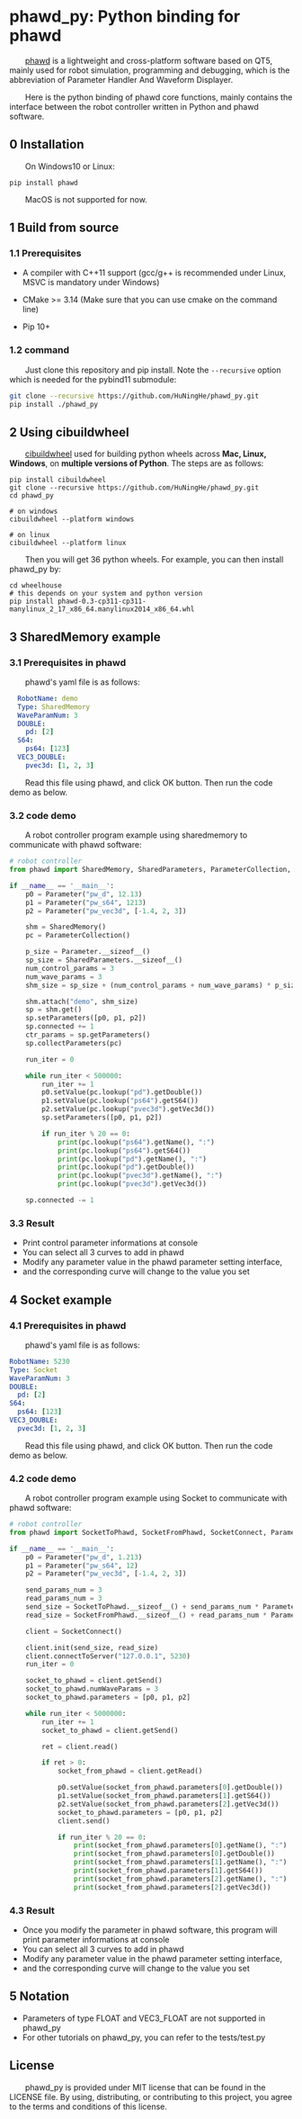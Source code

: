 # phawd_py: Python binding for phawd

&emsp;&emsp;[phawd](https://github.com/HuNingHe/phawd) is a lightweight and cross-platform software based on QT5, mainly used for robot simulation, programming and debugging, which is the abbreviation of Parameter Handler And Waveform Displayer. 

&emsp;&emsp;Here is the python binding of phawd core functions, mainly contains the interface between the robot controller written in Python and phawd software.

## 0 Installation

&emsp;&emsp;On Windows10 or Linux:

```shell
pip install phawd
```

&emsp;&emsp;MacOS is not supported for now.

## 1 Build from source

### 1.1 Prerequisites

* A compiler with C++11 support (gcc/g++ is recommended under Linux, MSVC is mandatory under Windows)

* CMake >= 3.14 (Make sure that you can use cmake on the command line)

* Pip 10+

### 1.2 command

&emsp;&emsp;Just clone this repository and pip install. Note the `--recursive` option which is needed for the pybind11 submodule:

```bash
git clone --recursive https://github.com/HuNingHe/phawd_py.git
pip install ./phawd_py
```

## 2 Using cibuildwheel 

&emsp;&emsp;[cibuildwheel](https://cibuildwheel.readthedocs.io) used for building python wheels across **Mac, Linux, Windows**, on **multiple versions of Python**. The steps are as follows: 

```shell
pip install cibuildwheel
git clone --recursive https://github.com/HuNingHe/phawd_py.git
cd phawd_py

# on windows
cibuildwheel --platform windows

# on linux
cibuildwheel --platform linux
```

&emsp;&emsp;Then you will get 36 python wheels. For example, you can then install phawd_py by:

```shell
cd wheelhouse
# this depends on your system and python version
pip install phawd-0.3-cp311-cp311-manylinux_2_17_x86_64.manylinux2014_x86_64.whl
```

## 3 SharedMemory example

### 3.1 Prerequisites in phawd

&emsp;&emsp;phawd's yaml file is as follows:

```yaml
  RobotName: demo
  Type: SharedMemory
  WaveParamNum: 3
  DOUBLE:
    pd: [2]
  S64:
    ps64: [123]
  VEC3_DOUBLE:
    pvec3d: [1, 2, 3]
```

&emsp;&emsp;Read this file using phawd, and click OK button. Then run the code demo as below.

### 3.2 code demo

&emsp;&emsp;A robot controller program example using sharedmemory to communicate with phawd software:

```python
# robot controller
from phawd import SharedMemory, SharedParameters, ParameterCollection, Parameter

if __name__ == '__main__':
    p0 = Parameter("pw_d", 12.13)
    p1 = Parameter("pw_s64", 1213)
    p2 = Parameter("pw_vec3d", [-1.4, 2, 3])

    shm = SharedMemory()
    pc = ParameterCollection()

    p_size = Parameter.__sizeof__()
    sp_size = SharedParameters.__sizeof__()
    num_control_params = 3
    num_wave_params = 3
    shm_size = sp_size + (num_control_params + num_wave_params) * p_size

    shm.attach("demo", shm_size)
    sp = shm.get()
    sp.setParameters([p0, p1, p2])
    sp.connected += 1
    ctr_params = sp.getParameters()
    sp.collectParameters(pc)

    run_iter = 0

    while run_iter < 500000:
        run_iter += 1
        p0.setValue(pc.lookup("pd").getDouble())
        p1.setValue(pc.lookup("ps64").getS64())
        p2.setValue(pc.lookup("pvec3d").getVec3d())
        sp.setParameters([p0, p1, p2])

        if run_iter % 20 == 0:
            print(pc.lookup("ps64").getName(), ":")
            print(pc.lookup("ps64").getS64())
            print(pc.lookup("pd").getName(), ":")
            print(pc.lookup("pd").getDouble())
            print(pc.lookup("pvec3d").getName(), ":")
            print(pc.lookup("pvec3d").getVec3d())

    sp.connected -= 1
```

### 3.3 Result

- Print control parameter informations at console
- You can select all 3 curves to add in phawd
- Modify any parameter value in the phawd parameter setting interface,
- and the corresponding curve will change to the value you set

## 4 Socket example

### 4.1 Prerequisites in phawd

&emsp;&emsp;phawd's yaml file is as follows:

```yaml
RobotName: 5230
Type: Socket
WaveParamNum: 3
DOUBLE:
  pd: [2]
S64:
  ps64: [123]
VEC3_DOUBLE:
  pvec3d: [1, 2, 3]
```

&emsp;&emsp;Read this file using phawd, and click OK button. Then run the code demo as below.

### 4.2 code demo

&emsp;&emsp;A robot controller program example using Socket to communicate with phawd software:

```python
# robot controller
from phawd import SocketToPhawd, SocketFromPhawd, SocketConnect, Parameter

if __name__ == '__main__':
    p0 = Parameter("pw_d", 1.213)
    p1 = Parameter("pw_s64", 12)
    p2 = Parameter("pw_vec3d", [-1.4, 2, 3])

    send_params_num = 3
    read_params_num = 3
    send_size = SocketToPhawd.__sizeof__() + send_params_num * Parameter.__sizeof__()
    read_size = SocketFromPhawd.__sizeof__() + read_params_num * Parameter.__sizeof__()

    client = SocketConnect()

    client.init(send_size, read_size)
    client.connectToServer("127.0.0.1", 5230)
    run_iter = 0

    socket_to_phawd = client.getSend()
    socket_to_phawd.numWaveParams = 3
    socket_to_phawd.parameters = [p0, p1, p2]

    while run_iter < 5000000:
        run_iter += 1
        socket_to_phawd = client.getSend()

        ret = client.read()

        if ret > 0:
            socket_from_phawd = client.getRead()

            p0.setValue(socket_from_phawd.parameters[0].getDouble())
            p1.setValue(socket_from_phawd.parameters[1].getS64())
            p2.setValue(socket_from_phawd.parameters[2].getVec3d())
            socket_to_phawd.parameters = [p0, p1, p2]
            client.send()

            if run_iter % 20 == 0:
                print(socket_from_phawd.parameters[0].getName(), ":")
                print(socket_from_phawd.parameters[0].getDouble())
                print(socket_from_phawd.parameters[1].getName(), ":")
                print(socket_from_phawd.parameters[1].getS64())
                print(socket_from_phawd.parameters[2].getName(), ":")
                print(socket_from_phawd.parameters[2].getVec3d())
```

### 4.3 Result

- Once you modify the parameter in phawd software, this program will print parameter informations at console
- You can select all 3 curves to add in phawd
- Modify any parameter value in the phawd parameter setting interface,
- and the corresponding curve will change to the value you set

## 5 Notation

- Parameters of type FLOAT and VEC3_FLOAT  are not supported in phawd_py
- For other tutorials on phawd_py, you can refer to the tests/test.py

## License

&emsp;&emsp;phawd_py is provided under MIT license that can be found in the LICENSE file. By using, distributing, or contributing to this project, you agree to the terms and conditions of this license.

